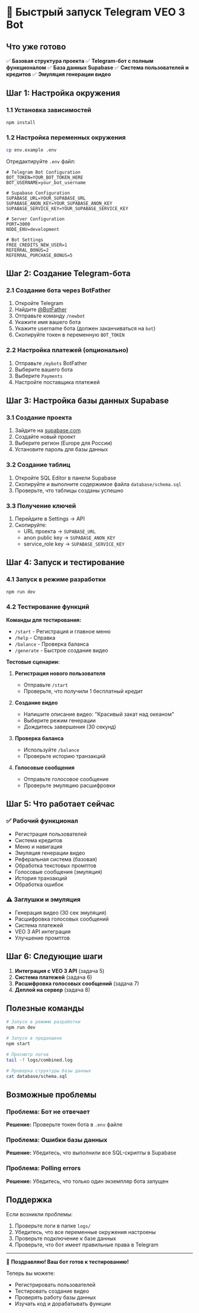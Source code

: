 # 🚀 Быстрый запуск Telegram VEO 3 Bot

## Что уже готово

✅ **Базовая структура проекта**
✅ **Telegram-бот с полным функционалом**
✅ **База данных Supabase**
✅ **Система пользователей и кредитов**
✅ **Эмуляция генерации видео**

## Шаг 1: Настройка окружения

### 1.1 Установка зависимостей
```bash
npm install
```

### 1.2 Настройка переменных окружения
```bash
cp env.example .env
```

Отредактируйте `.env` файл:
```env
# Telegram Bot Configuration
BOT_TOKEN=YOUR_BOT_TOKEN_HERE
BOT_USERNAME=your_bot_username

# Supabase Configuration
SUPABASE_URL=YOUR_SUPABASE_URL
SUPABASE_ANON_KEY=YOUR_SUPABASE_ANON_KEY
SUPABASE_SERVICE_KEY=YOUR_SUPABASE_SERVICE_KEY

# Server Configuration
PORT=3000
NODE_ENV=development

# Bot Settings
FREE_CREDITS_NEW_USER=1
REFERRAL_BONUS=2
REFERRAL_PURCHASE_BONUS=5
```

## Шаг 2: Создание Telegram-бота

### 2.1 Создание бота через BotFather
1. Откройте Telegram
2. Найдите [@BotFather](https://t.me/BotFather)
3. Отправьте команду `/newbot`
4. Укажите имя вашего бота
5. Укажите username бота (должен заканчиваться на `bot`)
6. Скопируйте токен в переменную `BOT_TOKEN`

### 2.2 Настройка платежей (опционально)
1. Отправьте `/mybots` BotFather
2. Выберите вашего бота
3. Выберите `Payments`
4. Настройте поставщика платежей

## Шаг 3: Настройка базы данных Supabase

### 3.1 Создание проекта
1. Зайдите на [supabase.com](https://supabase.com)
2. Создайте новый проект
3. Выберите регион (Europe для России)
4. Установите пароль для базы данных

### 3.2 Создание таблиц
1. Откройте SQL Editor в панели Supabase
2. Скопируйте и выполните содержимое файла `database/schema.sql`
3. Проверьте, что таблицы созданы успешно

### 3.3 Получение ключей
1. Перейдите в Settings → API
2. Скопируйте:
   - URL проекта → `SUPABASE_URL`
   - anon public key → `SUPABASE_ANON_KEY`
   - service_role key → `SUPABASE_SERVICE_KEY`

## Шаг 4: Запуск и тестирование

### 4.1 Запуск в режиме разработки
```bash
npm run dev
```

### 4.2 Тестирование функций

**Команды для тестирования:**
- `/start` - Регистрация и главное меню
- `/help` - Справка
- `/balance` - Проверка баланса
- `/generate` - Быстрое создание видео

**Тестовые сценарии:**
1. **Регистрация нового пользователя**
   - Отправьте `/start`
   - Проверьте, что получили 1 бесплатный кредит

2. **Создание видео**
   - Напишите описание видео: "Красивый закат над океаном"
   - Выберите режим генерации
   - Дождитесь завершения (30 секунд)

3. **Проверка баланса**
   - Используйте `/balance`
   - Проверьте историю транзакций

4. **Голосовые сообщения**
   - Отправьте голосовое сообщение
   - Проверьте эмуляцию расшифровки

## Шаг 5: Что работает сейчас

### ✅ Рабочий функционал
- Регистрация пользователей
- Система кредитов
- Меню и навигация
- Эмуляция генерации видео
- Реферальная система (базовая)
- Обработка текстовых промптов
- Голосовые сообщения (эмуляция)
- История транзакций
- Обработка ошибок

### ⚠️ Заглушки и эмуляция
- Генерация видео (30 сек эмуляция)
- Расшифровка голосовых сообщений
- Система платежей
- VEO 3 API интеграция
- Улучшение промптов

## Шаг 6: Следующие шаги

1. **Интеграция с VEO 3 API** (задача 5)
2. **Система платежей** (задача 6)
3. **Расшифровка голосовых сообщений** (задача 7)
4. **Деплой на сервер** (задача 8)

## Полезные команды

```bash
# Запуск в режиме разработки
npm run dev

# Запуск в продакшене
npm start

# Просмотр логов
tail -f logs/combined.log

# Проверка структуры базы данных
cat database/schema.sql
```

## Возможные проблемы

### Проблема: Бот не отвечает
**Решение:** Проверьте токен бота в `.env` файле

### Проблема: Ошибки базы данных
**Решение:** Убедитесь, что выполнили все SQL-скрипты в Supabase

### Проблема: Polling errors
**Решение:** Убедитесь, что только один экземпляр бота запущен

## Поддержка

Если возникли проблемы:
1. Проверьте логи в папке `logs/`
2. Убедитесь, что все переменные окружения настроены
3. Проверьте подключение к базе данных
4. Проверьте, что бот имеет правильные права в Telegram

---

🎉 **Поздравляю! Ваш бот готов к тестированию!**

Теперь вы можете:
- Регистрировать пользователей
- Тестировать создание видео
- Проверять работу базы данных
- Изучать код и дорабатывать функции 
